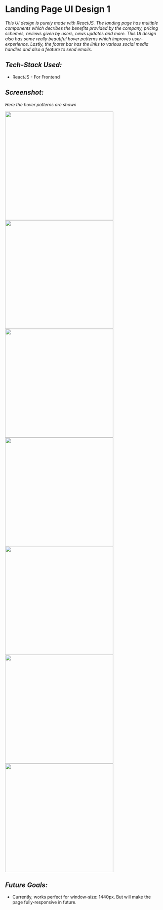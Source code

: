 # Landing Page UI Design 1

*This UI design is purely made with ReactJS. The landing page has multiple components which decribes the benefits provided by the company, pricing schemes, reviews given by users, news updates and more. This UI design also has some really beautiful hover patterns which improves user-experience. Lastly, the footer bar has the links to various social media handles and also a feature to send emails.*

 ## *Tech-Stack Used:*
 * ReactJS - For Frontend
 
## *Screenshot:*
*Here the hover patterns are shown*

<img src="https://user-images.githubusercontent.com/64465190/175551304-ced74323-eee6-422c-8af8-64488ffb5aa0.png" height="350"> 
<img src="https://user-images.githubusercontent.com/64465190/175551308-59b21d81-5a1a-4704-8353-d8f4be6c68a1.png" height="350"> 
<img src="https://user-images.githubusercontent.com/64465190/175551317-062b6e53-20c3-48a2-a610-cc40e4bd1b56.png" height="350"> 
<img src="https://user-images.githubusercontent.com/64465190/175551289-a2a0a510-51b6-45e2-9a01-f6eb6424ab95.png" height="350"> 
<img src="https://user-images.githubusercontent.com/64465190/175551296-443d8ea4-81b3-424a-8c29-286e78a511be.png" height="350"> 
<img src="https://user-images.githubusercontent.com/64465190/175551299-2e42be06-0dfd-4110-a171-7145df48f93f.png" height="350"> 
<img src="https://user-images.githubusercontent.com/64465190/175551302-1d8f3ec9-54d0-4c15-875d-303ddd192e55.png" height="350"> 


 ## *Future Goals:*
 * Currently, works perfect for window-size: 1440px. But will make the page fully-responsive in future.
 
